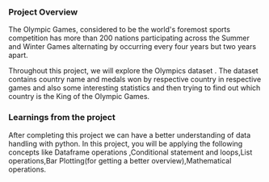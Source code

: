 ### Project Overview

 The Olympic Games, considered to be the world's foremost sports competition has more than 200 nations participating across the Summer and Winter Games alternating by occurring every four years but two years apart.

Throughout this project, we will explore the Olympics dataset . The dataset contains country name and medals won by respective country in respective games and  also some interesting statistics and then trying to find out which country is the King of the Olympic Games.


### Learnings from the project

 After completing this project we can  have a better understanding of data handling with python. In this project, you will be applying the following concepts like
Dataframe operations ,Conditional statement and loops,List operations,Bar Plotting(for getting a better overview),Mathematical operations.


